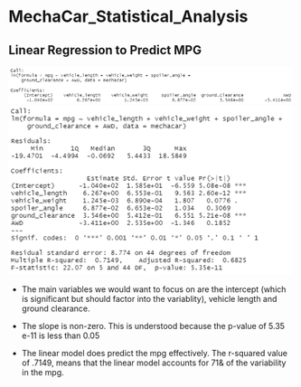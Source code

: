 # MechaCar_Statistical_Analysis

## Linear Regression to Predict MPG
![Image](/Resources/Images/Linear_Regression_Predict_MPG_1.PNG)
![Image2](/Resources/Images/Linear_Regression_Predict_MPG_2.PNG)

- The main variables we would want to focus on are the intercept (which is significant but should factor into the variablity), vehicle length and ground clearance. 

- The slope is non-zero. This is understood because the p-value of 5.35 e-11 is less than 0.05

- The linear model does predict the mpg effectively. The r-squared value of .7149, means that the linear model accounts for 71& of the variability in the mpg. 

